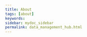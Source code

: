 ```yaml
---
title: About
tags: [about]
keywords:
sidebar: mydoc_sidebar
permalink: data_management_hub.html
---
```




